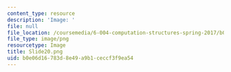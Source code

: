 ```yaml
---
content_type: resource
description: 'Image: '
file: null
file_location: /coursemedia/6-004-computation-structures-spring-2017/b0e06d16783d8e49a9b1ceccf3f9ea54_Slide20.png
file_type: image/png
resourcetype: Image
title: Slide20.png
uid: b0e06d16-783d-8e49-a9b1-ceccf3f9ea54
---
```

